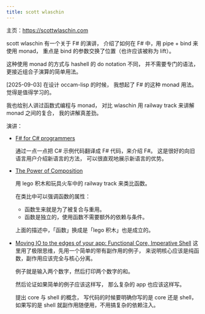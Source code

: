 ```yaml
---
title: scott wlaschin
---
```


主页：https://scottwlaschin.com

scott wlaschin 有一个关于 F# 的演讲，
介绍了如何在 F# 中，用 pipe + bind 来使用 monad，
重点是 bind 的参数交换了位置（也许应该被称为 lift）。

这种使用 monad 的方式与 hashell 的 do notation 不同，
并不需要专门的语法，更接近组合子演算的简单用法。

[2025-09-03] 在设计 occam-lisp 的时候，
我想起了 F# 的这种 monad 用法。
觉得是值得学习的。

我也给别人讲过函数式编程与 monad，
对比 wlaschin 用 railway track 来讲解 monad 之间的复合，
我的讲解真差劲。

演讲：

- [F# for C# programmers](https://www.youtube.com/watch?v=KPa8Yw_Navk)

  通过一点一点把 C# 示例代码翻译成 F# 代码，来介绍 F#。
  这是很好的向旧语言用户介绍新语言的方法，
  可以很直观地展示新语言的优势。

- [The Power of Composition](https://www.youtube.com/watch?v=WhEkBCWpDas)

  用 lego 积木和玩具火车中的 railway track 来类比函数。

  在类比中可以强调函数的属性：

  - 函数生来就是为了被复合与重用。
  - 函数是独立的，使用函数不需要额外的依赖与条件。

  上面的描述中，「函数」换成是「lego 积木」也是成立的。

- [Moving IO to the edges of your app: Functional Core, Imperative Shell](https://www.youtube.com/watch?v=P1vES9AgfC4)
  这里用了极限思维，先用一个简单的带有副作用的例子，
  来说明核心应该是纯函数，副作用应该完全与核心分离。

  例子就是输入两个数字，然后打印两个数字的和。

  然后论证如果简单的例子应该这样写，
  那么复杂的 app 也应该这样写。

  提出 core 与 shell 的概念，
  写代码的时候要明确你写的是 core 还是 shell，
  如果写的是 shell 就副作用随便用，不用搞复杂的依赖注入。
